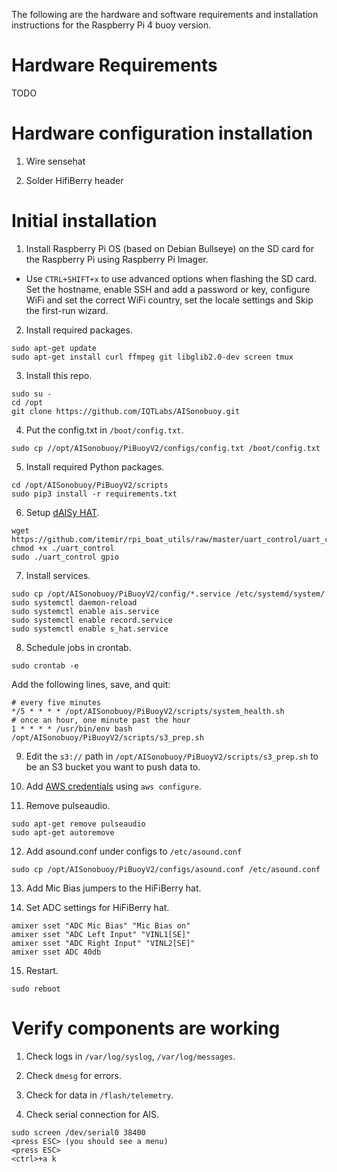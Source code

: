 The following are the hardware and software requirements and installation instructions for the Raspberry Pi 4 buoy version.

# Hardware Requirements

TODO

# Hardware configuration installation

1. Wire sensehat

2. Solder HifiBerry header

# Initial installation

1. Install Raspberry Pi OS (based on Debian Bullseye) on the SD card for the Raspberry Pi using Raspberry Pi Imager.
- Use `CTRL+SHIFT+x` to use advanced options when flashing the SD card. Set the hostname, enable SSH and add a password or key, configure WiFi and set the correct WiFi country, set the locale settings and Skip the first-run wizard.


2. Install required packages.
```
sudo apt-get update
sudo apt-get install curl ffmpeg git libglib2.0-dev screen tmux
```

3. Install this repo.
```
sudo su -
cd /opt
git clone https://github.com/IQTLabs/AISonobuoy.git
```

4. Put the config.txt in `/boot/config.txt`.
```
sudo cp //opt/AISonobuoy/PiBuoyV2/configs/config.txt /boot/config.txt
```

5. Install required Python packages.
```
cd /opt/AISonobuoy/PiBuoyV2/scripts
sudo pip3 install -r requirements.txt
```

6. Setup [dAISy HAT](https://wegmatt.com/files/dAISy%20HAT%20AIS%20Receiver%20Manual.pdf).
```
wget https://github.com/itemir/rpi_boat_utils/raw/master/uart_control/uart_control
chmod +x ./uart_control
sudo ./uart_control gpio
```

7. Install services.
```
sudo cp /opt/AISonobuoy/PiBuoyV2/config/*.service /etc/systemd/system/
sudo systemctl daemon-reload
sudo systemctl enable ais.service
sudo systemctl enable record.service
sudo systemctl enable s_hat.service
```

8. Schedule jobs in crontab.
```
sudo crontab -e
```
Add the following lines, save, and quit:
```
# every five minutes
*/5 * * * * /opt/AISonobuoy/PiBuoyV2/scripts/system_health.sh
# once an hour, one minute past the hour
1 * * * * /usr/bin/env bash /opt/AISonobuoy/PiBuoyV2/scripts/s3_prep.sh
```

9. Edit the `s3://` path in `/opt/AISonobuoy/PiBuoyV2/scripts/s3_prep.sh` to be an S3 bucket you want to push data to.

10. Add [AWS credentials](https://docs.aws.amazon.com/cli/latest/userguide/cli-configure-files.html) using `aws configure`.

11. Remove pulseaudio.

```
sudo apt-get remove pulseaudio
sudo apt-get autoremove
```

12. Add asound.conf under configs to `/etc/asound.conf`
```
sudo cp /opt/AISonobuoy/PiBuoyV2/configs/asound.conf /etc/asound.conf
```

13. Add Mic Bias jumpers to the HiFiBerry hat.

14. Set ADC settings for HiFiBerry hat.
```
amixer sset "ADC Mic Bias" "Mic Bias on"
amixer sset "ADC Left Input" "VINL1[SE]"
amixer sset "ADC Right Input" "VINL2[SE]"
amixer sset ADC 40db
```

15. Restart.
```
sudo reboot
```

# Verify components are working
1. Check logs in `/var/log/syslog`, `/var/log/messages`.

2. Check `dmesg` for errors.

3. Check for data in `/flash/telemetry`.

4. Check serial connection for AIS.
```
sudo screen /dev/serial0 38400
<press ESC> (you should see a menu)
<press ESC>
<ctrl>+a k
```
